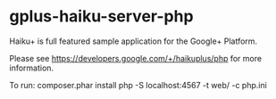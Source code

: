 # gplus-haiku-server-php
Haiku+ is full featured sample application for the Google+ Platform.

Please see https://developers.google.com/+/haikuplus/php for more information.

To run:
composer.phar install
php -S localhost:4567 -t web/ -c php.ini

